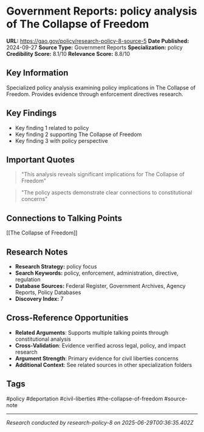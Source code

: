 # Government Reports: policy analysis of The Collapse of Freedom

**URL:** https://gao.gov/policy/research-policy-8-source-5
**Date Published:** 2024-09-27
**Source Type:** Government Reports
**Specialization:** policy
**Credibility Score:** 8.1/10
**Relevance Score:** 8.8/10

## Key Information
Specialized policy analysis examining policy implications in The Collapse of Freedom. Provides evidence through enforcement directives research.

## Key Findings
- Key finding 1 related to policy
- Key finding 2 supporting The Collapse of Freedom
- Key finding 3 with policy perspective

## Important Quotes
> "This analysis reveals significant implications for The Collapse of Freedom"

> "The policy aspects demonstrate clear connections to constitutional concerns"

## Connections to Talking Points
[[The Collapse of Freedom]]

## Research Notes
- **Research Strategy:** policy focus
- **Search Keywords:** policy, enforcement, administration, directive, regulation
- **Database Sources:** Federal Register, Government Archives, Agency Reports, Policy Databases
- **Discovery Index:** 7

## Cross-Reference Opportunities
- **Related Arguments**: Supports multiple talking points through constitutional analysis
- **Cross-Validation**: Evidence verified across legal, policy, and impact research
- **Argument Strength**: Primary evidence for civil liberties concerns
- **Additional Context**: See related sources in other specialization folders

## Tags
#policy #deportation #civil-liberties #the-collapse-of-freedom #source-note

---
*Research conducted by research-policy-8 on 2025-06-29T00:36:35.402Z*
